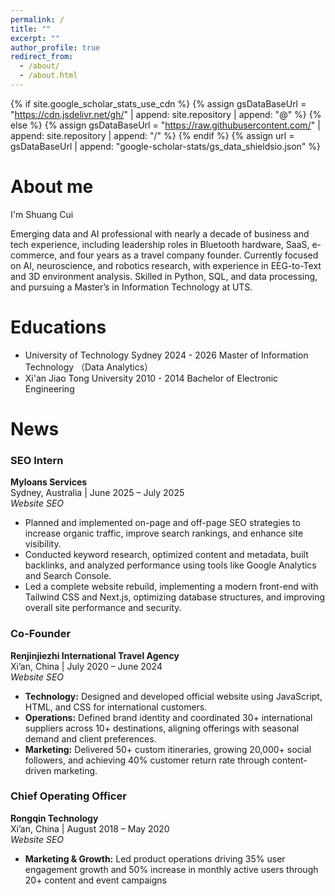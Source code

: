 ```yaml
---
permalink: /
title: ""
excerpt: ""
author_profile: true
redirect_from: 
  - /about/
  - /about.html
---
```


{% if site.google_scholar_stats_use_cdn %}
{% assign gsDataBaseUrl = "https://cdn.jsdelivr.net/gh/" | append: site.repository | append: "@" %}
{% else %}
{% assign gsDataBaseUrl = "https://raw.githubusercontent.com/" | append: site.repository | append: "/" %}
{% endif %}
{% assign url = gsDataBaseUrl | append: "google-scholar-stats/gs_data_shieldsio.json" %}

<span class='anchor' id='about-me'></span>
# About me
I'm Shuang Cui

Emerging data and AI professional with nearly a decade of business and tech experience, including leadership roles in Bluetooth hardware, SaaS, e-commerce, and four years as a travel company founder. Currently focused on AI, neuroscience, and robotics research, with experience in EEG-to-Text and 3D environment analysis. Skilled in Python, SQL, and data processing, and pursuing a Master’s in Information Technology at UTS.

# Educations
- University of Technology Sydney                       2024 - 2026
Master of Information Technology （Data Analytics）
- Xi'an Jiao Tong University                                    2010 - 2014
Bachelor of Electronic Engineering

<span class='anchor' id='educations'></span>
# News

### SEO Intern  
**Myloans Services**  
Sydney, Australia | June 2025 – July 2025  
*Website SEO*  

- Planned and implemented on-page and off-page SEO strategies to increase organic traffic, improve search rankings, and enhance site visibility.  
- Conducted keyword research, optimized content and metadata, built backlinks, and analyzed performance using tools like Google Analytics and Search Console.  
- Led a complete website rebuild, implementing a modern front-end with Tailwind CSS and Next.js, optimizing database structures, and improving overall site performance and security.  

### Co-Founder  
**Renjinjiezhi International Travel Agency**  
Xi’an, China | July 2020 – June 2024  
*Website SEO*  

- **Technology:** Designed and developed official website using JavaScript, HTML, and CSS for international customers.  
- **Operations:** Defined brand identity and coordinated 30+ international suppliers across 10+ destinations, aligning offerings with seasonal demand and client preferences.  
- **Marketing:** Delivered 50+ custom itineraries, growing 20,000+ social followers, and achieving 40% customer return rate through content-driven marketing.  

### Chief Operating Officer  
**Rongqin Technology**  
Xi’an, China | August 2018 – May 2020  
*Website SEO*  

- **Marketing & Growth:** Led product operations driving 35% user engagement growth and 50% increase in monthly active users through 20+ content and event campaigns
